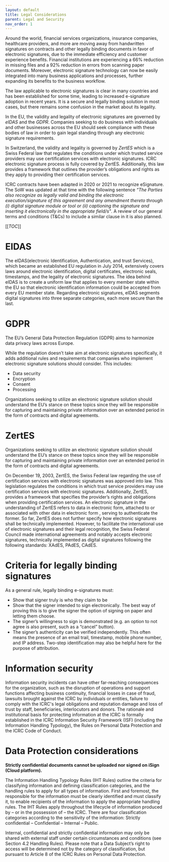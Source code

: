 ```yaml
---
layout: default
title: Legal Considerations
parent: Legal and Security
nav_order: 1
---
```


Around the world, financial services organizations, insurance companies, healthcare providers, and more are moving away from handwritten signatures on contracts and other legally binding documents in favor of electronic signatures, due to the immediate efficiency and customer experience benefits. Financial institutions are experiencing a 66% reduction in missing files and a 92% reduction in errors from scanning paper documents. Moreover, electronic signature technology can now be easily integrated into many business applications and processes, further expanding its benefits to the business workflow.

The law applicable to electronic signatures is clear in many countries and has been established for some time, leading to increased e-signature adoption in recent years. It is a secure and legally binding solution in most cases, but there remains some confusion in the market about its legality.

In the EU, the validity and legality of electronic signatures are governed by *eIDAS* and the *GDPR*. Companies seeking to do business with individuals and other businesses across the EU should seek compliance with these bodies of law in order to gain legal standing through any electronic signature requirements.

In Switzerland, the validity and legality is governed by  *ZertES* which is a Swiss Federal law that regulates the conditions under which trusted service providers may use certification services with electronic signatures. ICRC electronic signature process is fully covered by ZertES. Additionally, this law provides a framework that outlines the provider’s obligations and rights as they apply to providing their certification services.

ICRC contracts have been adapted in 2020 or 2021 to recognize eSignature. The SoW was updated at that time with the following sentence *“The Parties also recognize as legally valid and binding the electronic execution/signature of this agreement and any amendment thereto through (i) digital signature module or tool or (ii) captioning the signature and inserting it electronically in the appropriate field/s"*. A review of our general terms and conditions (T&Cs) to include a similar clause in it is also planned.

[[_TOC_]]

# EIDAS

The eIDAS(electronic Identification, Authentication, and trust Services), which became an established EU regulation in July 2014, extensively covers laws around electronic identification, digital certificates, electronic seals, timestamps, and the legality of electronic signatures. The idea behind eIDAS is to create a uniform law that applies to every member state within the EU so that electronic identification information could be accepted from every EU member state. Regarding electronic signatures, eIDAS segments digital signatures into three separate categories, each more secure than the last.

# GDPR

The EU’s General Data Protection Regulation (GDPR) aims to harmonize data privacy laws across Europe.

While the regulation doesn’t take aim at electronic signatures specifically, it adds additional rules and requirements that companies who implement electronic signature solutions should consider. This includes:

- Data security
- Encryption
- Consent
- Processing

Organizations seeking to utilize an electronic signature solution should understand the EU’s stance on these topics since they will be responsible for capturing and maintaining private information over an extended period in the form of contracts and digital agreements.

# ZertES

Organizations seeking to utilize an electronic signature solution should understand the EU’s stance on these topics since they will be responsible for capturing and maintaining private information over an extended period in the form of contracts and digital agreements.

On December 19, 2003, ZertES, the Swiss Federal law regarding the use of certification services with electronic signatures was approved into law. This legislation regulates the conditions in which trust service providers may use certification services with electronic signatures. Additionally, ZertES, provides a framework that specifies the provider’s rights and obligations when providing certification services. An electronic signature in the understanding of ZertES refers to data in electronic form, attached to or associated with other data in electronic form , serving to authenticate the former. So far, ZertES does not further specify how electronic signatures shall be technically implemented. However, to facilitate the international use of electronic signatures and their legal recognition, the Swiss Federal Council made international agreements and notably accepts electronic signatures, technically implemented as digital signatures following the following standards: XAdES, PAdES, CAdES.

# Criteria for legally binding signatures

As a general rule, legally binding e-signatures must:

- Show that signer truly is who they claim to be
- Show that the signer intended to sign electronically. The best way of proving this is to give the signer the option of signing on paper and letting them choose.
- The signer’s willingness to sign is demonstrated (e.g. an option to not agree is also present, such as a “cancel” button).
- The signer’s authenticity can be verified independently. This often means the presence of an email trail, timestamp, mobile phone number, and IP address. Two-step identification may also be helpful here for the purpose of attribution.

# Information security

Information security incidents can have other far-reaching consequences for the organization, such as the disruption of operations and support functions affecting business continuity, financial losses in case of fraud, lawsuits brought against the ICRC by individuals or entities, failure to comply with the ICRC's legal obligations and reputation damage and loss of trust by staff, beneficiaries, interlocutors and donors. The rationale and institutional basis for protecting information at the ICRC is formally established in the ICRC Information Security Framework (ISF) (including the Information Handling Typology), the Rules on Personal Data Protection and the ICRC Code of Conduct.

# Data Protection considerations

**Strictly confidential documents cannot be uploaded nor signed on iSign (Cloud platform).**

The Information Handling Typology Rules (IHT Rules) outline the criteria for classifying information and defining classification categories, and the handling rules to apply for all types of information. First and foremost, the responsible for the information must be clearly identified and must classify it, to enable recipients of the information to apply the appropriate handling rules. The IHT Rules apply throughout the lifecycle of information produced by – or in the possession of – the ICRC. There are four classification categories according to the sensitivity of the information: Strictly confidential – Confidential – Internal – Public.

Internal, confidential and strictly confidential information may only be shared with external staff under certain circumstances and conditions (see Section 4.2 Handling Rules). Please note that a Data Subject’s right to access will be determined not by the category of classification, but pursuant to Article 8 of the ICRC Rules on Personal Data Protection.